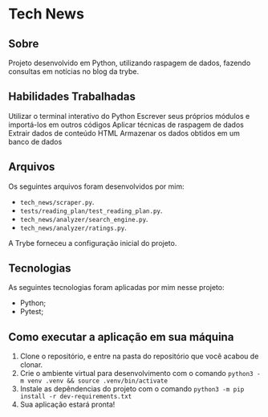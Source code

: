 # Tech News

## Sobre
Projeto desenvolvido em Python, utilizando raspagem de dados, fazendo consultas em notícias no blog da trybe. 

## Habilidades Trabalhadas
Utilizar o terminal interativo do Python
Escrever seus próprios módulos e importá-los em outros códigos
Aplicar técnicas de raspagem de dados
Extrair dados de conteúdo HTML
Armazenar os dados obtidos em um banco de dados

## Arquivos
Os seguintes arquivos foram desenvolvidos por mim:

- `tech_news/scraper.py`.
- `tests/reading_plan/test_reading_plan.py`.
- `tech_news/analyzer/search_engine.py`.
- `tech_news/analyzer/ratings.py`.

A Trybe forneceu a configuração inicial do projeto.

## Tecnologias
As seguintes tecnologias foram aplicadas por mim nesse projeto:
- Python;
- Pytest;

## Como executar a aplicação em sua máquina

1. Clone o repositório, e entre na pasta do repositório que você acabou de clonar.
2. Crie o ambiente virtual para desenvolvimento com o comando `python3 -m venv .venv && source .venv/bin/activate`
3. Instale as depêndencias do projeto com o comando `python3 -m pip install -r dev-requirements.txt`
4. Sua aplicação estará pronta!

